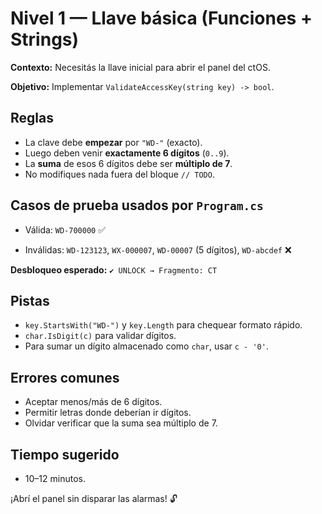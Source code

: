 # Nivel 1 — Llave básica (Funciones + Strings)

**Contexto:** Necesitás la llave inicial para abrir el panel del ctOS.

**Objetivo:** Implementar `ValidateAccessKey(string key) -> bool`.

## Reglas
- La clave debe **empezar** por `"WD-"` (exacto).
- Luego deben venir **exactamente 6 dígitos** (`0..9`).
- La **suma** de esos 6 dígitos debe ser **múltiplo de 7**.
- No modifiques nada fuera del bloque `// TODO`.

## Casos de prueba usados por `Program.cs`
- Válida: `WD-700000`  ✅

- Inválidas: `WD-123123`, `WX-000007`, `WD-00007` (5 dígitos), `WD-abcdef` ❌

**Desbloqueo esperado:** `✔ UNLOCK → Fragmento: CT`

## Pistas
- `key.StartsWith("WD-")` y `key.Length` para chequear formato rápido.
- `char.IsDigit(c)` para validar dígitos.
- Para sumar un dígito almacenado como `char`, usar `c - '0'`.

## Errores comunes
- Aceptar menos/más de 6 dígitos.
- Permitir letras donde deberían ir dígitos.
- Olvidar verificar que la suma sea múltiplo de 7.

## Tiempo sugerido
- 10–12 minutos.

¡Abrí el panel sin disparar las alarmas! 🔓